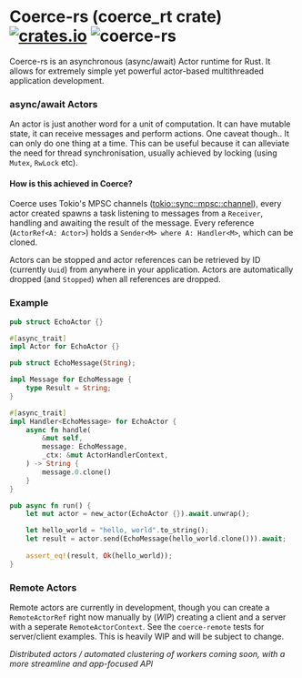 # Coerce-rs (coerce_rt crate) [![crates.io](http://meritbadge.herokuapp.com/coerce_rt)](https://crates.io/crates/coerce_rt) ![coerce-rs](https://action-badges.now.sh/leonhartley/coerce-rs)
Coerce-rs is an asynchronous (async/await) Actor runtime for Rust. It allows for extremely simple yet powerful actor-based multithreaded application development.

### async/await Actors
An actor is just another word for a unit of computation. It can have mutable state, it can receive messages and perform actions.
One caveat though.. It can only do one thing at a time. This can be useful because it can alleviate the need for thread synchronisation,
usually achieved by locking (using `Mutex`, `RwLock` etc). 

#### How is this achieved in Coerce?
Coerce uses Tokio's MPSC channels ([tokio::sync::mpsc::channel][channel]), every actor created spawns a task listening to messages from a
`Receiver`, handling and awaiting the result of the message. Every reference (`ActorRef<A: Actor>`) holds a `Sender<M> where A: Handler<M>`, which can be cloned. 

Actors can be stopped and actor references can be retrieved by ID (currently `Uuid`) from anywhere in your application. Actors are automatically dropped (and `Stopped`)
when all references are dropped. 

### Example
```rust
pub struct EchoActor {}

#[async_trait]
impl Actor for EchoActor {}

pub struct EchoMessage(String);

impl Message for EchoMessage {
    type Result = String;
}

#[async_trait]
impl Handler<EchoMessage> for EchoActor {
    async fn handle(
        &mut self,
        message: EchoMessage,
        _ctx: &mut ActorHandlerContext,
    ) -> String {
        message.0.clone()
    }
}

pub async fn run() {
    let mut actor = new_actor(EchoActor {}).await.unwrap();

    let hello_world = "hello, world".to_string();
    let result = actor.send(EchoMessage(hello_world.clone())).await;
    
    assert_eq!(result, Ok(hello_world));
}
```

### Remote Actors
Remote actors are currently in development, though you can create a `RemoteActorRef` right now manually by (*WIP*) creating a client and a server with a seperate `RemoteActorContext`. See the `coerce-remote` tests for server/client examples. This is heavily WIP and will be subject to change.

*Distributed actors / automated clustering of workers coming soon, with a more streamline and app-focused API*

[channel]: https://docs.rs/tokio/0.2.4/tokio/sync/mpsc/fn.channel.html
